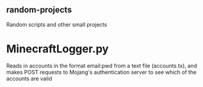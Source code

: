 ## random-projects
Random scripts and other small projects
# MinecraftLogger.py
Reads in accounts in the format email:pwd from a text file (accounts.tx), and makes POST requests to Mojang's authentication server to see which of the accounts are valid
